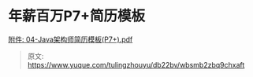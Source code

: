 # 年薪百万P7+简历模板

[附件: 04-Java架构师简历模板(P7+).pdf](./attachments/A8pih6i2QqNPf5W6/04-Java架构师简历模板(P7+).pdf)



> 原文: <https://www.yuque.com/tulingzhouyu/db22bv/wbsmb2zbq9chxaft>